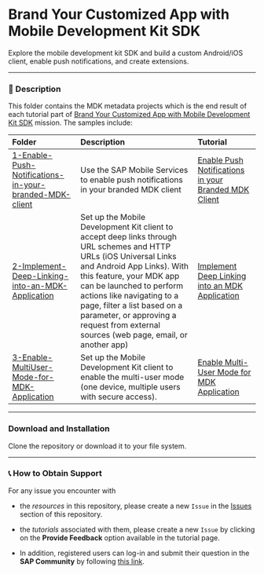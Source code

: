 # Brand Your Customized App with Mobile Development Kit SDK

Explore the mobile development kit SDK and build a custom Android/iOS client, enable push notifications, and create extensions.

---

### 📌 Description

This folder contains the MDK metadata projects which is the end result of each tutorial part of [Brand Your Customized App with Mobile Development Kit SDK](https://developers.sap.com/mission.mobile-dev-kit-brand.html) mission.
The samples include:

| Folder                                                                                                                                                                        | Description                                                  | Tutorial                                                                                                                              |
| :---------------------------------------------------------------------------------------------------------------------------------------------------------------------------- | :----------------------------------------------------------- | :------------------------------------------------------------------------------------------------------------------------------------ |
| [1-Enable-Push-Notifications-in-your-branded-MDK-client](/5-Brand-Your-Customized-App-with-Mobile-Development-Kit-SDK/1-Enable-Push-Notifications-in-your-branded-MDK-client) | Use the SAP Mobile Services to enable push notifications in your branded MDK client | [Enable Push Notifications in your Branded MDK Client](https://developers.sap.com/tutorials/cp-mobile-dev-kit-push-customclient.html) |
| [2-Implement-Deep-Linking-into-an-MDK-Application](/5-Brand-Your-Customized-App-with-Mobile-Development-Kit-SDK/2-Implement-Deep-Linking-into-an-MDK-Application) | Set up the Mobile Development Kit client to accept deep links through URL schemes and HTTP URLs (iOS Universal Links and Android App Links). With this feature, your MDK app can be launched to perform actions like navigating to a page, filter a list based on a parameter, or approving a request from external sources (web page, email, or another app) | [Implement Deep Linking into an MDK Application](https://developers.sap.com/tutorials/cp-mobile-dev-kit-deep-link-into-app.html) |
| [3-Enable-MultiUser-Mode-for-MDK-Application](/5-Brand-Your-Customized-App-with-Mobile-Development-Kit-SDK/3-Enable-MultiUser-Mode-for-MDK-Application) | Set up the Mobile Development Kit client to enable the multi-user mode (one device, multiple users with secure access). | [Enable Multi-User Mode for MDK Application](https://developers.sap.com/tutorials/cp-mobile-dev-kit-multi-user.html) |
---

### Download and Installation

Clone the repository or download it to your file system.

---

### 📞 How to Obtain Support

For any issue you encounter with

- the _resources_ in this repository, please create a new `Issue` in the [Issues](https://github.com/SAP/cloud-mdk-tutorial-samples/issues) section of this repository.
- the _tutorials_ associated with them, please create a new `Issue` by clicking on the **Provide Feedback** option available in the tutorial page.

- In addition, registered users can log-in and submit their question in the **SAP Community** by following [this link](https://community.sap.com/t5/forums/postpage/choose-node/true/product-id/73555000100800001081/board-id/technology-questions).
  
